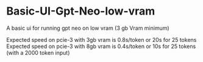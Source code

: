 # Basic-UI-Gpt-Neo-low-vram
A basic ui for running gpt neo on low vram (3 gb Vram minimum) <br>
 
Expected speed on pcie-3 with 3gb vram is 0.8s/token or 20s for 25 tokens <br>
Expected speed on pcie-3 with 8gb vram is 0.4s/token or 10s for 25 tokens <br>
(with a 2000 token input)

